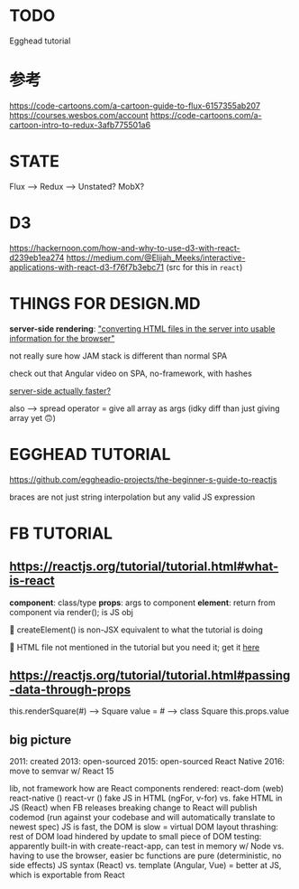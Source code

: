 # TODO

Egghead tutorial

# 参考

https://code-cartoons.com/a-cartoon-guide-to-flux-6157355ab207
https://courses.wesbos.com/account
https://code-cartoons.com/a-cartoon-intro-to-redux-3afb775501a6

# STATE

Flux --> Redux --> Unstated? MobX?

# D3

https://hackernoon.com/how-and-why-to-use-d3-with-react-d239eb1ea274
https://medium.com/@Elijah_Meeks/interactive-applications-with-react-d3-f76f7b3ebc71 (src for this in `react`)

# THINGS FOR DESIGN.MD

__server-side rendering__: ["converting HTML files in the server into usable information for the browser"](https://medium.freecodecamp.org/what-exactly-is-client-side-rendering-and-hows-it-different-from-server-side-rendering-bd5c786b340d) 

not really sure how JAM stack is different than normal SPA

check out that Angular video on SPA, no-framework, with hashes

[server-side actually faster?](http://openmymind.net/2012/5/30/Client-Side-vs-Server-Side-Rendering/)

also --> spread operator = give all array as args (idky diff than just giving array yet 🙃)

# EGGHEAD TUTORIAL

https://github.com/eggheadio-projects/the-beginner-s-guide-to-reactjs

braces are not just string interpolation but any valid JS expression

# FB TUTORIAL

## https://reactjs.org/tutorial/tutorial.html#what-is-react

__component__: class/type
__props__: args to component
__element__: return from component via render(); is JS obj

📝 createElement() is non-JSX equivalent to what the tutorial is doing

📝 HTML file not mentioned in the tutorial but you need it; get it [here](https://codepen.io/gaearon/pen/oWWQNa?editors=1000)

## https://reactjs.org/tutorial/tutorial.html#passing-data-through-props

this.renderSquare(#) --> Square value = # --> class Square this.props.value

## big picture

2011: created
2013: open-sourced
2015: open-sourced React Native
2016: move to semvar w/ React 15

lib, not framework
how are React components rendered: react-dom (web) react-native () react-vr ()
fake JS in HTML (ngFor, v-for) vs. fake HTML in JS (React)
when FB releases breaking change to React will publish codemod (run against your codebase and will automatically translate to newest spec)
JS is fast, the DOM is slow = virtual DOM
layout thrashing: rest of DOM load hindered by update to small piece of DOM
testing: apparently built-in with create-react-app, can test in memory w/ Node vs. having to use the browser, easier bc functions are pure (deterministic, no side effects)
JS syntax (React) vs. template (Angular, Vue) = better at JS, which is exportable from React
